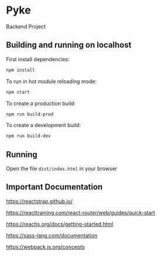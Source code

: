 # Pyke

Backend Project

## Building and running on localhost

First install dependencies:

```sh
npm install
```

To run in hot module reloading mode:

```sh
npm start
```

To create a production build:

```sh
npm run build-prod
```

To create a development build:

```sh
npm run build-dev
```

## Running

Open the file `dist/index.html` in your browser

## Important Documentation

https://reactstrap.github.io/

https://reacttraining.com/react-router/web/guides/quick-start

https://reactjs.org/docs/getting-started.html

https://sass-lang.com/documentation

https://webpack.js.org/concepts
